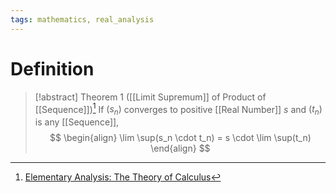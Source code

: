 ```yaml
---
tags: mathematics, real_analysis
---
```


# Definition

> [!abstract] Theorem 1 ([[Limit Supremum]] of Product of [[Sequence]])[^1]
> If $(s_n)$ converges to positive [[Real Number]] $s$ and $(t_n)$ is any [[Sequence]],
> $$
> \begin{align}
> \lim \sup(s_n \cdot t_n) = s \cdot \lim \sup(t_n)
> \end{align}
> $$

[^1]: [Elementary Analysis: The Theory of Calculus](zotero://open-pdf/library/items/GUY2WR3V?page=90)